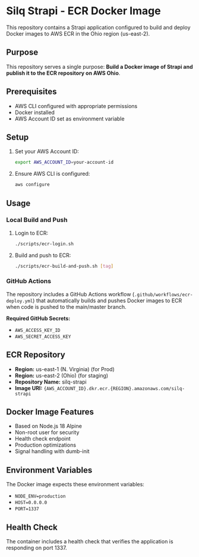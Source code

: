 # Silq Strapi - ECR Docker Image

This repository contains a Strapi application configured to build and deploy Docker images to AWS ECR in the Ohio region (us-east-2).

## Purpose

This repository serves a single purpose: **Build a Docker image of Strapi and publish it to the ECR repository on AWS Ohio**.

## Prerequisites

- AWS CLI configured with appropriate permissions
- Docker installed
- AWS Account ID set as environment variable

## Setup

1. Set your AWS Account ID:
   ```bash
   export AWS_ACCOUNT_ID=your-account-id
   ```

2. Ensure AWS CLI is configured:
   ```bash
   aws configure
   ```

## Usage

### Local Build and Push

1. Login to ECR:
   ```bash
   ./scripts/ecr-login.sh
   ```

2. Build and push to ECR:
   ```bash
   ./scripts/ecr-build-and-push.sh [tag]
   ```

### GitHub Actions

The repository includes a GitHub Actions workflow (`.github/workflows/ecr-deploy.yml`) that automatically builds and pushes Docker images to ECR when code is pushed to the main/master branch.

**Required GitHub Secrets:**
- `AWS_ACCESS_KEY_ID`
- `AWS_SECRET_ACCESS_KEY`

## ECR Repository

- **Region:** us-east-1 (N. Virginia) (for Prod)
- **Region:** us-east-2 (Ohio) (for staging)
- **Repository Name:** silq-strapi
- **Image URI:** `{AWS_ACCOUNT_ID}.dkr.ecr.{REGION}.amazonaws.com/silq-strapi`

## Docker Image Features

- Based on Node.js 18 Alpine
- Non-root user for security
- Health check endpoint
- Production optimizations
- Signal handling with dumb-init

## Environment Variables

The Docker image expects these environment variables:

- `NODE_ENV=production`
- `HOST=0.0.0.0`
- `PORT=1337`

## Health Check

The container includes a health check that verifies the application is responding on port 1337.